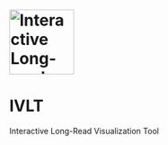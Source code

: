 # <img src="https://github.com/jaclew/IVLT/blob/main/ILVT.png" alt="Interactive Long-read Visualization Tool" width="115" height="115" align="middle">

# IVLT
Interactive Long-Read Visualization Tool

